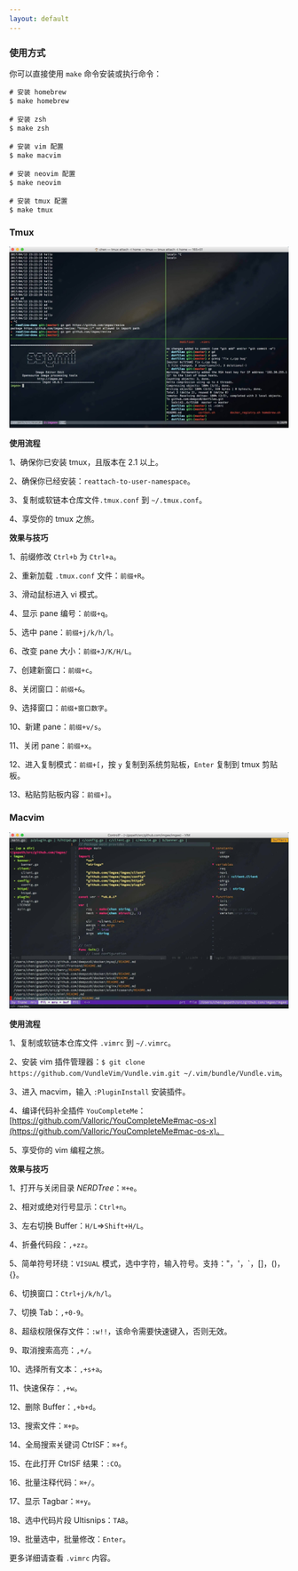 ```yaml
---
layout: default
---
```


### 使用方式

你可以直接使用 `make` 命令安装或执行命令：
```
# 安装 homebrew
$ make homebrew

# 安装 zsh
$ make zsh

# 安装 vim 配置
$ make macvim

# 安装 neovim 配置
$ make neovim

# 安装 tmux 配置
$ make tmux
```

### Tmux
![tmux.jpg](assets/tmux.jpg)

**使用流程**

1、确保你已安装 tmux，且版本在 2.1 以上。

2、确保你已经安装：`reattach-to-user-namespace`。

3、复制或软链本仓库文件`.tmux.conf` 到 `~/.tmux.conf`。

4、享受你的 tmux 之旅。


**效果与技巧**

1、前缀修改 `Ctrl+b` 为 `Ctrl+a`。

2、重新加载 `.tmux.conf` 文件：`前缀+R`。

3、滑动鼠标进入 vi 模式。

4、显示 pane 编号：`前缀+q`。

5、选中 pane：`前缀+j/k/h/l`。

6、改变 pane 大小：`前缀+J/K/H/L`。

7、创建新窗口：`前缀+c`。

8、关闭窗口：`前缀+&`。

9、选择窗口：`前缀+窗口数字`。

10、新建 pane：`前缀+v/s`。

11、关闭 pane：`前缀+x`。

12、进入复制模式：`前缀+[`，按 `y` 复制到系统剪贴板，`Enter` 复制到 tmux 剪贴板。

13、粘贴剪贴板内容：`前缀+]`。

### Macvim
![macvim.jpg](assets/macvim.jpg)

**使用流程**

1、复制或软链本仓库文件 `.vimrc` 到 `~/.vimrc`。

2、安装 vim 插件管理器：`$ git clone https://github.com/VundleVim/Vundle.vim.git ~/.vim/bundle/Vundle.vim`。

3、进入 macvim，输入  `:PluginInstall` 安装插件。

4、编译代码补全插件 `YouCompleteMe`：[https://github.com/Valloric/YouCompleteMe#mac-os-x](https://github.com/Valloric/YouCompleteMe#mac-os-x)。

5、享受你的 vim 编程之旅。


**效果与技巧**

1、打开与关闭目录 *NERDTree*：`⌘+e`。

2、相对或绝对行号显示：`Ctrl+n`。

3、左右切换 Buffer：`H/L`=>`Shift+H/L`。

4、折叠代码段：`,+zz`。

5、简单符号环绕：`VISUAL` 模式，选中字符，输入符号。支持："，'，`，[]，()，{}。

6、切换窗口：`Ctrl+j/k/h/l`。

7、切换 Tab：`,+0-9`。

8、超级权限保存文件：`:w!!`，该命令需要快速键入，否则无效。

9、取消搜索高亮：`,+/`。

10、选择所有文本：`,+s+a`。

11、快速保存：`,+w`。

12、删除 Buffer：`,+b+d`。

13、搜索文件：`⌘+p`。

14、全局搜索关键词 CtrlSF：`⌘+f`。

15、在此打开 CtrlSF 结果：`:CO`。

16、批量注释代码：`⌘+/`。

17、显示 Tagbar：`⌘+y`。

18、选中代码片段 Ultisnips：`TAB`。

19、批量选中，批量修改：`Enter`。

更多详细请查看 `.vimrc` 内容。
